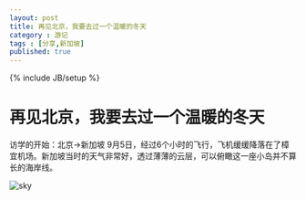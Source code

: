 ```yaml
---
layout: post
title: 再见北京，我要去过一个温暖的冬天
category : 游记
tags : [分享,新加坡]
published: true
---
```

{% include JB/setup %}

# 再见北京，我要去过一个温暖的冬天

访学的开始：北京→新加坡
9月5日，经过6个小时的飞行，飞机缓缓降落在了樟宜机场。新加坡当时的天气非常好，透过薄薄的云层，可以俯瞰这一座小岛并不算长的海岸线。

![sky](http://www.dongliye.cn/blog/image/singapore/1.jpg)
